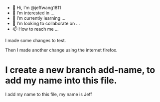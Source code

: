 - 👋 Hi, I’m @jeffwang1811
- 👀 I’m interested in ...
- 🌱 I’m currently learning ...
- 💞️ I’m looking to collaborate on ...
- 📫 How to reach me ...

I made some changes to test.

Then I made another change using the internet firefox.


# I create a new branch add-name, to add my name into this file.
I add my name to this file, my name is Jeff

<!---
jeffwang1811/jeffwang1811 is a ✨ special ✨ repository because its `README.md` (this file) appears on your GitHub profile.
You can click the Preview link to take a look at your changes.
--->
